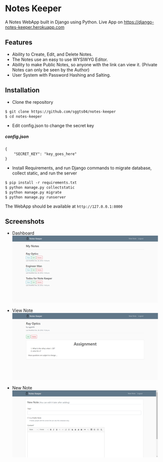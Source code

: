 # Notes Keeper

A Notes WebApp built in Django using Python. Live App on https://django-notes-keeper.herokuapp.com 

## Features
* Ability to Create, Edit, and Delete Notes.
* The Notes use an easy to use WYSIWYG Editor.
* Ability to make Public Notes, so anyone with the link can view it. (Private Notes can only be seen by the Author)
* User System with Password Hashing and Salting.

## Installation
* Clone the repository
```
$ git clone https://github.com/sggts04/notes-keeper
$ cd notes-keeper
```
* Edit config.json to change the secret key    
##### config.json
```
{
	"SECRET_KEY": "key_goes_here"
}
```
* Install Requirements, and run Django commands to migrate database, collect static, and run the server
```
$ pip install -r requirements.txt
$ python manage.py collectstatic
$ python manage.py migrate
$ python manage.py runserver
```
The WebApp should be available at `http://127.0.0.1:8000`

## Screenshots
* Dashboard
![](/screenshots/dash.PNG?raw=true)

* View Note
![](/screenshots/view.PNG?raw=true)

* New Note
![](/screenshots/new.PNG?raw=true)
